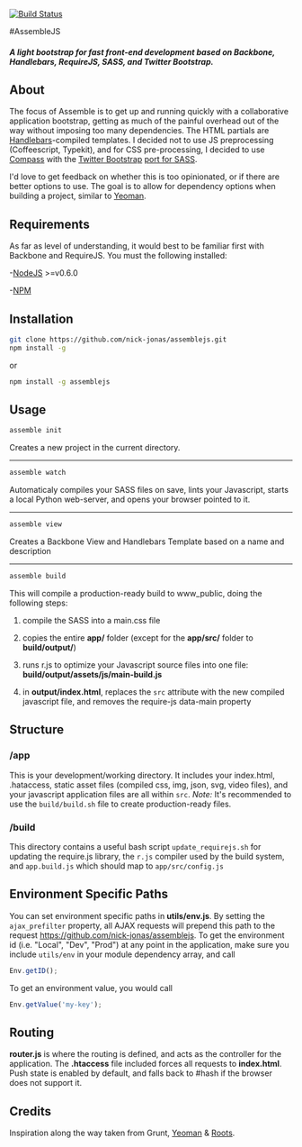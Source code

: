 [![Build Status](https://travis-ci.org/nick-jonas/assemblejs.png?branch=master)](https://travis-ci.org/nick-jonas/assemblejs)

#AssembleJS

##### A light bootstrap for fast front-end development based on Backbone, Handlebars, RequireJS, SASS, and Twitter Bootstrap.

## About

The focus of Assemble is to get up and running quickly with a collaborative application bootstrap, getting as much of the painful overhead out of the way without imposing too many dependencies.  The HTML partials are [Handlebars](http://handlebarsjs.com/)-compiled templates. I decided not to use JS preprocessing (Coffeescript, Typekit), and for CSS pre-processing, I decided to use [Compass](http://compass-style.org/) with the [Twitter Bootstrap](http://twitter.github.com/bootstrap/) [port for SASS](https://github.com/jlong/sass-twitter-bootstrap).

I'd love to get feedback on whether this is too opinionated, or if there are better options to use.  The goal is to allow for dependency options when building a project, similar to [Yeoman](http://yeoman.io/).

## Requirements

As far as level of understanding, it would best to be familiar first with Backbone and RequireJS.  You must the following installed:

-[NodeJS](http://nodejs.org/) >=v0.6.0

-[NPM](https://npmjs.org/)


## Installation

```bash
git clone https://github.com/nick-jonas/assemblejs.git
npm install -g
```

or


```bash
npm install -g assemblejs
```

## Usage

```bash
assemble init
```

Creates a new project in the current directory.

---


```bash
assemble watch
```

Automaticaly compiles your SASS files on save, lints your Javascript, starts a local Python web-server, and opens your browser pointed to it.

---


```bash
assemble view
```

Creates a Backbone View and Handlebars Template based on a name and description

---


```bash
assemble build
```

This will compile a production-ready build to www_public, doing the following steps:

1. compile the SASS into a main.css file

2. copies the entire **app/** folder (except for the **app/src/** folder to **build/output/**)

3. runs r.js to optimize your Javascript source files into one file: **build/output/assets/js/main-build.js**

4. in **output/index.html**, replaces the `src` attribute with the new compiled javascript file, and removes the require-js data-main property


## Structure

### /app

This is your development/working directory.  It includes your index.html, .hataccess, static asset files (compiled css, img, json, svg, video files), and your javascript application files are all within `src`.  *Note:* It's recommended to use the `build/build.sh` file to create production-ready files.

### /build

This directory contains a useful bash script `update_requirejs.sh` for updating the require.js library, the `r.js` compiler used by the build system, and `app.build.js` which should map to `app/src/config.js`

## Environment Specific Paths

You can set environment specific paths in **utils/env.js**.  By setting the `ajax_prefilter` property, all AJAX requests will prepend this path to the request https://github.com/nick-jonas/assemblejs.  To get the environment id (i.e. "Local", "Dev", "Prod") at any point in the application, make sure you include `utils/env` in your module dependency array, and call

```javascript
Env.getID();
```

To get an environment value, you would call

```javascript
Env.getValue('my-key');
````

## Routing

**router.js** is where the routing is defined, and acts as the controller for the application.  The **.htaccess** file included forces all requests to **index.html**.  Push state is enabled by default, and falls back to #hash if the browser does not support it.

## Credits

Inspiration along the way taken from Grunt, [Yeoman](http://yeoman.io/) & [Roots](Roots.cx).
